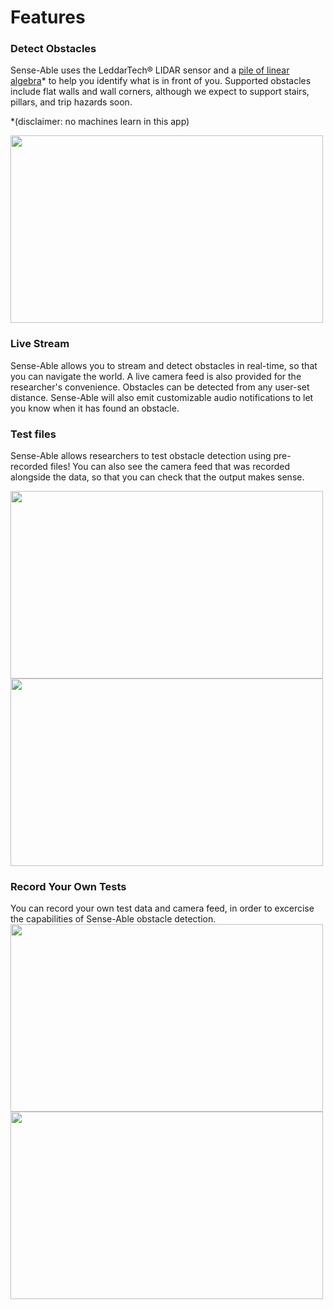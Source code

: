 # Features

### Detect Obstacles
Sense-Able uses the LeddarTech® LIDAR sensor and a [pile of linear algebra](https://xkcd.com/1838/)\* to help you identify what is in front of you.  Supported obstacles include flat walls and wall corners, although we expect to support stairs, pillars, and trip hazards soon.

\*(disclaimer: no machines learn in this app)

<img src="https://user-images.githubusercontent.com/31483647/39219219-1f692c72-47f7-11e8-92bb-0aecd317d640.jpg" width="500" height="300"/>

### Live Stream
Sense-Able allows you to stream and detect obstacles in real-time, so that you can navigate the world.  A live camera feed is also provided for the researcher's convenience.  Obstacles can be detected from any user-set distance.  Sense-Able will also emit customizable audio notifications to let you know when it has found an obstacle.

### Test files
Sense-Able allows researchers to test obstacle detection using pre-recorded files!  You can also see the camera feed that was recorded alongside the data, so that you can check that the output makes sense.

<img src="https://user-images.githubusercontent.com/31483647/39216015-1b56c310-47e8-11e8-8f17-9eb46a9c747c.jpeg" width="500" height="300"/>
<img src="https://user-images.githubusercontent.com/31483647/39216024-20b6ee2a-47e8-11e8-97e0-cdfc2399981d.jpg" width="500" height="300"/>

### Record Your Own Tests
You can record your own test data and camera feed, in order to excercise the capabilities of Sense-Able obstacle detection.
<img src="https://user-images.githubusercontent.com/31483647/39219220-1f7c0496-47f7-11e8-8d3f-d7db8a466ebf.jpeg" width="500" height="300"/>
<img src="https://user-images.githubusercontent.com/31483647/39219348-d86b1ed8-47f7-11e8-9afe-8aa00408377b.jpg" width="500" height="300"/>
